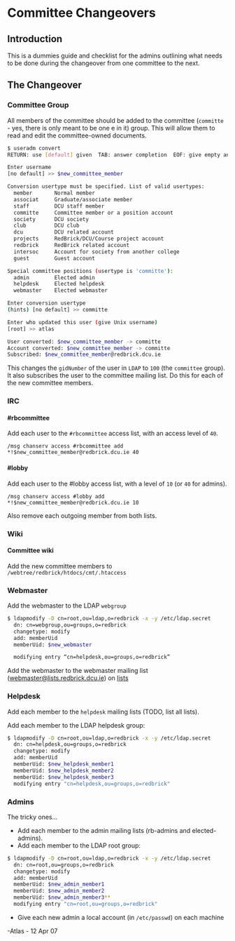 # Committee Changeovers

## Introduction

This is a dummies guide and checklist for the admins outlining what needs to be
done during the changeover from one committee to the next.

## The Changeover

### Committee Group

All members of the committee should be added to the committee (`committe` - yes,
there is only meant to be one e in it) group. This will allow them to read and
edit the committee-owned documents.

```bash
$ useradm convert
RETURN: use [default] given  TAB: answer completion  EOF: give empty answer

Enter username
[no default] >> $new_committee_member

Conversion usertype must be specified. List of valid usertypes:
  member       Normal member
  associat     Graduate/associate member
  staff        DCU staff member
  committe     Committee member or a position account
  society      DCU society
  club         DCU club
  dcu          DCU related account
  projects     RedBrick/DCU/Course project account
  redbrick     RedBrick related account
  intersoc     Account for society from another college
  guest        Guest account

Special committee positions (usertype is 'committe'):
  admin        Elected admin
  helpdesk     Elected helpdesk
  webmaster    Elected webmaster

Enter conversion usertype
(hints) [no default] >> committe

Enter who updated this user (give Unix username)
[root] >> atlas

User converted: $new_committee_member -> committe
Account converted: $new_committee_member -> committe
Subscribed: $new_committee_member@redbrick.dcu.ie
```

This changes the `gidNumber` of the user in `LDAP` to `100` (the `committee`
group). It also subscribes the user to the committee mailing list. Do this for
each of the new committee members.

### IRC

#### #rbcommittee

Add each user to the `#rbcommittee` access list, with an access level of `40`.

``` text
/msg chanserv access #rbcommittee add *!$new_committee_member@redbrick.dcu.ie 40
```

#### #lobby

Add each user to the #lobby access list, with a level of `10` (or `40` for
admins).

``` text
/msg chanserv access #lobby add *!$new_committee_member@redbrick.dcu.ie 10
```

Also remove each outgoing member from both lists.

### Wiki

#### Committee wiki

Add the new committee members to `/webtree/redbrick/htdocs/cmt/.htaccess`

### Webmaster

Add the webmaster to the LDAP `webgroup`

```bash
$ ldapmodify -D cn=root,ou=ldap,o=redbrick -x -y /etc/ldap.secret
  dn: cn=webgroup,ou=groups,o=redbrick
  changetype: modify
  add: memberUid
  memberUid: $new_webmaster

  modifying entry “cn=helpdesk,ou=groups,o=redbrick”
```

Add the webmaster to the webmaster mailing list
(webmaster@lists.redbrick.dcu.ie) on [lists](http://lists.redbrick.dcu.ie/mailman/admin/webmaster/)

### Helpdesk

Add each member to the `helpdesk` mailing lists (TODO, list all lists).

Add each member to the LDAP helpdesk group:

```bash
$ ldapmodify -D cn=root,ou=ldap,o=redbrick -x -y /etc/ldap.secret
  dn: cn=helpdesk,ou=groups,o=redbrick
  changetype: modify
  add: memberUid
  memberUid: $new_helpdesk_member1
  memberUid: $new_helpdesk_member2
  memberUid: $new_helpdesk_member3
  modifying entry "cn=helpdesk,ou=groups,o=redbrick"
```

### Admins

The tricky ones...

* Add each member to the admin mailing lists (rb-admins and elected-admins).
* Add each member to the LDAP root group:

```bash
$ ldapmodify -D cn=root,ou=ldap,o=redbrick -x -y /etc/ldap.secret
  dn: cn=root,ou=groups,o=redbrick
  changetype: modify
  add: memberUid
  memberUid: $new_admin_member1
  memberUid: $new_admin_member2
  memberUid: $new_admin_member3**
  modifying entry "cn=root,ou=groups,o=redbrick"
```

* Give each new admin a local account (in `/etc/passwd`) on each machine

-Atlas - 12 Apr 07
